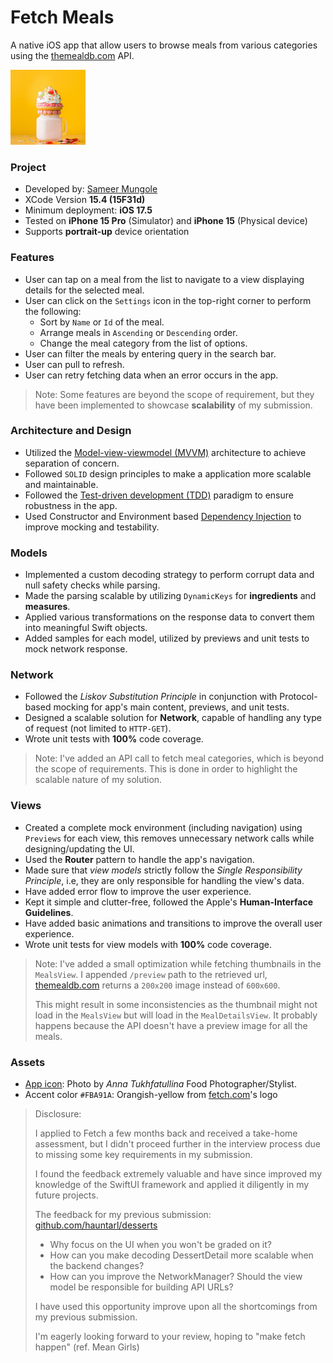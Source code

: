 # Fetch Meals

A native iOS app that allow users to browse meals from various categories using the [themealdb.com](https://themealdb.com/api.php) API.

<img src="https://github.com/hauntarl/hauntarl/blob/master/desserts/DessertsAppIcon.png">

### Project
- Developed by: [Sameer Mungole](https://www.linkedin.com/in/sameer-mungole/)
- XCode Version **15.4 (15F31d)**
- Minimum deployment: **iOS 17.5**
- Tested on **iPhone 15 Pro** (Simulator) and **iPhone 15** (Physical device)
- Supports **portrait-up** device orientation

### Features

- User can tap on a meal from the list to navigate to a view displaying details for the selected meal.
- User can click on the `Settings` icon in the top-right corner to perform the following:
    - Sort by `Name` or `Id` of the meal.
    - Arrange meals in `Ascending` or `Descending` order.
    - Change the meal category from the list of options.
- User can filter the meals by entering query in the search bar.
- User can pull to refresh.
- User can retry fetching data when an error occurs in the app.

> Note: Some features are beyond the scope of requirement, but they have been implemented to showcase **scalability** of my submission.

### Architecture and Design

- Utilized the [Model-view-viewmodel (MVVM)](https://en.wikipedia.org/wiki/Model%E2%80%93view%E2%80%93viewmodel) architecture to achieve separation of concern.
- Followed `SOLID` design principles to make a application more scalable and maintainable.
- Followed the [Test-driven development (TDD)](https://en.wikipedia.org/wiki/Test-driven_development) paradigm to ensure robustness in the app.
- Used Constructor and Environment based [Dependency Injection](https://medium.com/@batrakov.vitaly/di-in-swiftui-9f929b50ab5c) to improve mocking and testability.

### Models

- Implemented a custom decoding strategy to perform corrupt data and null safety checks while parsing.
- Made the parsing scalable by utilizing `DynamicKeys` for **ingredients** and **measures**.
- Applied various transformations on the response data to convert them into meaningful Swift objects.
- Added samples for each model, utilized by previews and unit tests to mock network response.

### Network

- Followed the *Liskov Substitution Principle* in conjunction with Protocol-based mocking for app's main content, previews, and unit tests.
- Designed a scalable solution for **Network**, capable of handling any type of request (not limited to `HTTP-GET`).
- Wrote unit tests with **100%** code coverage.

> Note: I've added an API call to fetch meal categories, which is beyond the scope of requirements.
> This is done in order to highlight the scalable nature of my solution.
 
### Views

- Created a complete mock environment (including navigation) using `Previews` for each view, this removes unnecessary network calls while designing/updating the UI.
- Used the **Router** pattern to handle the app's navigation.
- Made sure that *view models* strictly follow the *Single Responsibility Principle*, i.e, they are only responsible for handling the view's data.
- Have added error flow to improve the user experience.
- Kept it simple and clutter-free, followed the Apple's **Human-Interface Guidelines**.
- Have added basic animations and transitions to improve the overall user experience.
- Wrote unit tests for view models with **100%** code coverage.

> Note: I've added a small optimization while fetching thumbnails in the `MealsView`.
> I appended `/preview` path to the retrieved url, [themealdb.com](https://themealdb.com/api.php) returns a 
> `200x200` image instead of `600x600`.
>
> This might result in some inconsistencies as the thumbnail might not load in the `MealsView` but will load in the
> `MealDetailsView`. It probably happens because the API doesn't have a preview image for all the meals.

### Assets

- [App icon](https://www.pexels.com/photo/close-up-photo-of-dessert-on-top-of-the-jar-2638026/): Photo by *Anna Tukhfatullina* Food Photographer/Stylist.
- Accent color `#FBA91A`: Orangish-yellow from [fetch.com](https://fetch.com/)'s logo

> Disclosure:
>
> I applied to Fetch a few months back and received a take-home assessment, but I didn't proceed further
> in the interview process due to missing some key requirements in my submission.
>
> I found the feedback extremely valuable and have since improved my knowledge of the SwiftUI framework
> and applied it diligently in my future projects.
>
> The feedback for my previous submission: [github.com/hauntarl/desserts](https://github.com/hauntarl/desserts)
> 
> - Why focus on the UI when you won't be graded on it?
> - How can you make decoding DessertDetail more scalable when the backend changes?
> - How can you improve the NetworkManager? Should the view model be responsible for building API URLs?
>
> I have used this opportunity improve upon all the shortcomings from my previous submission.
>
> I'm eagerly looking forward to your review, hoping to "make fetch happen" (ref. Mean Girls)
